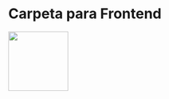 <h1>Carpeta para Frontend</h1>
<img src="https://github.com/user-attachments/assets/38113e83-23d4-41fb-9e09-6f6b7f75bb18" width="120px">
